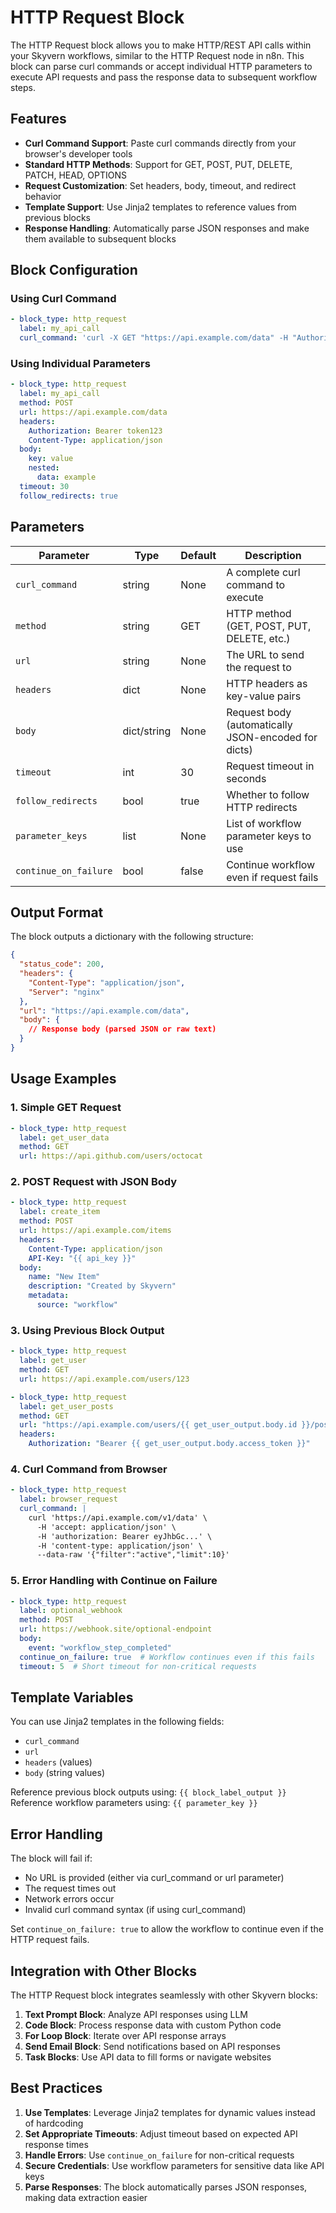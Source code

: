 # HTTP Request Block

The HTTP Request block allows you to make HTTP/REST API calls within your Skyvern workflows, similar to the HTTP Request node in n8n. This block can parse curl commands or accept individual HTTP parameters to execute API requests and pass the response data to subsequent workflow steps.

## Features

- **Curl Command Support**: Paste curl commands directly from your browser's developer tools
- **Standard HTTP Methods**: Support for GET, POST, PUT, DELETE, PATCH, HEAD, OPTIONS
- **Request Customization**: Set headers, body, timeout, and redirect behavior
- **Template Support**: Use Jinja2 templates to reference values from previous blocks
- **Response Handling**: Automatically parse JSON responses and make them available to subsequent blocks

## Block Configuration

### Using Curl Command

```yaml
- block_type: http_request
  label: my_api_call
  curl_command: 'curl -X GET "https://api.example.com/data" -H "Authorization: Bearer token123"'
```

### Using Individual Parameters

```yaml
- block_type: http_request
  label: my_api_call
  method: POST
  url: https://api.example.com/data
  headers:
    Authorization: Bearer token123
    Content-Type: application/json
  body:
    key: value
    nested:
      data: example
  timeout: 30
  follow_redirects: true
```

## Parameters

| Parameter | Type | Default | Description |
|-----------|------|---------|-------------|
| `curl_command` | string | None | A complete curl command to execute |
| `method` | string | GET | HTTP method (GET, POST, PUT, DELETE, etc.) |
| `url` | string | None | The URL to send the request to |
| `headers` | dict | None | HTTP headers as key-value pairs |
| `body` | dict/string | None | Request body (automatically JSON-encoded for dicts) |
| `timeout` | int | 30 | Request timeout in seconds |
| `follow_redirects` | bool | true | Whether to follow HTTP redirects |
| `parameter_keys` | list | None | List of workflow parameter keys to use |
| `continue_on_failure` | bool | false | Continue workflow even if request fails |

## Output Format

The block outputs a dictionary with the following structure:

```json
{
  "status_code": 200,
  "headers": {
    "Content-Type": "application/json",
    "Server": "nginx"
  },
  "url": "https://api.example.com/data",
  "body": {
    // Response body (parsed JSON or raw text)
  }
}
```

## Usage Examples

### 1. Simple GET Request

```yaml
- block_type: http_request
  label: get_user_data
  method: GET
  url: https://api.github.com/users/octocat
```

### 2. POST Request with JSON Body

```yaml
- block_type: http_request
  label: create_item
  method: POST
  url: https://api.example.com/items
  headers:
    Content-Type: application/json
    API-Key: "{{ api_key }}"
  body:
    name: "New Item"
    description: "Created by Skyvern"
    metadata:
      source: "workflow"
```

### 3. Using Previous Block Output

```yaml
- block_type: http_request
  label: get_user
  method: GET
  url: https://api.example.com/users/123

- block_type: http_request
  label: get_user_posts
  method: GET
  url: "https://api.example.com/users/{{ get_user_output.body.id }}/posts"
  headers:
    Authorization: "Bearer {{ get_user_output.body.access_token }}"
```

### 4. Curl Command from Browser

```yaml
- block_type: http_request
  label: browser_request
  curl_command: |
    curl 'https://api.example.com/v1/data' \
      -H 'accept: application/json' \
      -H 'authorization: Bearer eyJhbGc...' \
      -H 'content-type: application/json' \
      --data-raw '{"filter":"active","limit":10}'
```

### 5. Error Handling with Continue on Failure

```yaml
- block_type: http_request
  label: optional_webhook
  method: POST
  url: https://webhook.site/optional-endpoint
  body:
    event: "workflow_step_completed"
  continue_on_failure: true  # Workflow continues even if this fails
  timeout: 5  # Short timeout for non-critical requests
```

## Template Variables

You can use Jinja2 templates in the following fields:
- `curl_command`
- `url`
- `headers` (values)
- `body` (string values)

Reference previous block outputs using: `{{ block_label_output }}`
Reference workflow parameters using: `{{ parameter_key }}`

## Error Handling

The block will fail if:
- No URL is provided (either via curl_command or url parameter)
- The request times out
- Network errors occur
- Invalid curl command syntax (if using curl_command)

Set `continue_on_failure: true` to allow the workflow to continue even if the HTTP request fails.

## Integration with Other Blocks

The HTTP Request block integrates seamlessly with other Skyvern blocks:

1. **Text Prompt Block**: Analyze API responses using LLM
2. **Code Block**: Process response data with custom Python code
3. **For Loop Block**: Iterate over API response arrays
4. **Send Email Block**: Send notifications based on API responses
5. **Task Blocks**: Use API data to fill forms or navigate websites

## Best Practices

1. **Use Templates**: Leverage Jinja2 templates for dynamic values instead of hardcoding
2. **Set Appropriate Timeouts**: Adjust timeout based on expected API response times
3. **Handle Errors**: Use `continue_on_failure` for non-critical requests
4. **Secure Credentials**: Use workflow parameters for sensitive data like API keys
5. **Parse Responses**: The block automatically parses JSON responses, making data extraction easier